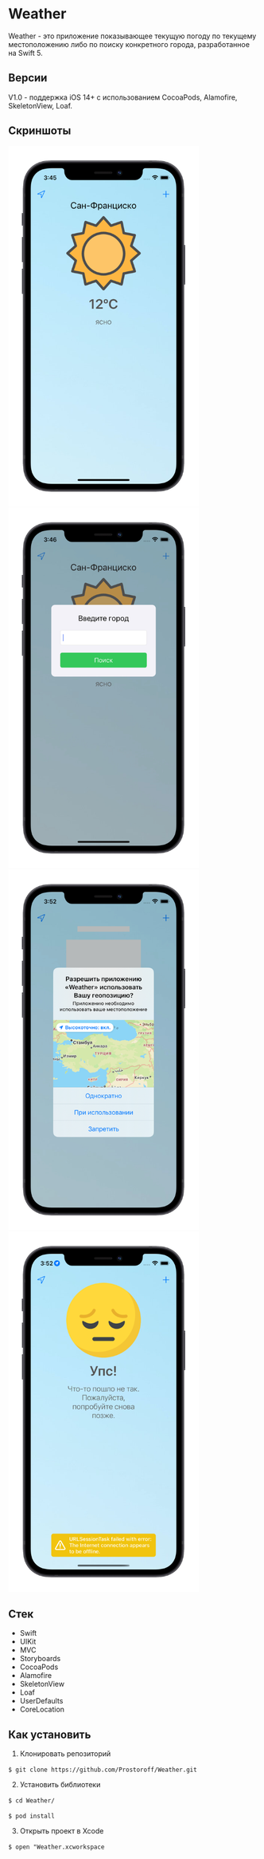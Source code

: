 # Weather
Weather - это приложение показывающее текущую погоду по текущему местоположению либо по поиску конкретного города, разработанное на Swift 5.
## Версии
V1.0 - поддержка iOS 14+ с использованием CocoaPods, Alamofire, SkeletonView, Loaf.
## Скриншоты
<img src="screenshots/one.jpg" width="382.5" height="723"/> <img src="screenshots/two.jpg" width="382.5" height="723"/>
<img src="screenshots/three.jpg" width="382.5" height="723"/> <img src="screenshots/four.jpg" width="382.5" height="723"/>
## Стек 
- Swift
- UIKit
- MVC
- Storyboards
- CocoaPods
- Alamofire
- SkeletonView
- Loaf
- UserDefaults
- CoreLocation
## Как установить
1. Клонировать репозиторий 

`$ git clone https://github.com/Prostoroff/Weather.git`

2. Установить библиотеки

`$ cd Weather/`

`$ pod install`

3. Открыть проект в Xcode

`$ open "Weather.xcworkspace`
